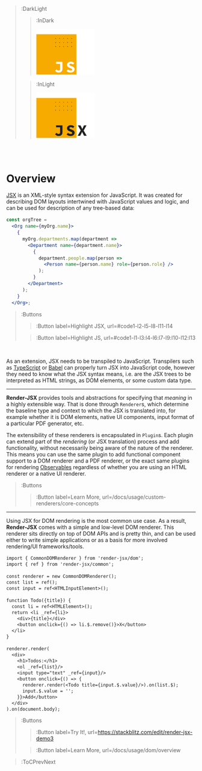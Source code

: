 > :DarkLight
> > :InDark
> >
> > <img src="/docs/assets/render-jsx-logo-dark.svg" width="156px"/>
>
> > :InLight
> >
> > <img src="/docs/assets/render-jsx-logo.svg" width="156px"/>

<br><br>

# Overview

[JSX](https://facebook.github.io/jsx/) is an XML-style syntax extension for JavaScript.
It was created for
describing DOM layouts intertwined with JavaScript values and logic, and can
be used for description of any tree-based data:

```jsx | --no-wmbar
const orgTree =                                                                                       // --> JavaScript
  <Org name={myOrg.name}>                                                                             {/* --> JSX */}
    {                                                                                                 // --> interpolate JS code
      myOrg.departments.map(department =>                                                             // --> JavaScript
        <Department name={department.name}>                                                           {/* --> JSX */}
          {                                                                                           // --> interpolate JS code
            department.people.map(person =>                                                           // --> JavaScript
              <Person name={person.name} role={person.role} />                                        // --> JSX
            );                                                                                        // --> JavaScript
          }                                                                                           {/* --> interpolate JS code */}
        </Department>                                                                                 // --> JSX
      );                                                                                              // --> JavaScript
    }                                                                                                 {/* --> interpolate JS code*/}
  </Org>;                                                                                             // --> JSX
```

>:Buttons
> > :Button label=Highlight JSX, url=#code1-l2-l5-l8-l11-l14
>
> > :Button label=Highlight JS, url=#code1-l1-l3:l4-l6:l7-l9:l10-l12:l13

<br>

As an extension, JSX needs to be transpiled to JavaScript. Transpilers such as [TypeScript](https://www.typescriptlang.org/) 
or [Babel](https://babeljs.io/) can properly turn JSX into JavaScript code, however they need to know what the JSX syntax means, i.e.
are the JSX trees to be interpreted as HTML strings, as DOM elements, or some custom data type.

---

**Render-JSX** provides tools and abstractions for specifying that _meaning_ in a highly extensible way.
That is done through `Renderer`s, which determine the baseline type and context to which
the JSX is translated into, for example whether it is DOM elements, native UI components, input format
of a particular PDF generator, etc.

The extensibility of these renderers is encapsulated in `Plugin`s. Each plugin can extend part of the
_rendering_ (or JSX translation) process and add functionality, without necessarily being aware
of the nature of the renderer. This means you can use the same plugin to add functional component support
to a DOM renderer and a PDF renderer, or the exact same plugins for rendering
[Observables](https://rxjs-dev.firebaseapp.com/guide/observable) regardless of whether you are
using an HTML renderer or a native UI renderer.

> :Buttons
> > :Button label=Learn More, url=/docs/usage/custom-renderers/core-concepts

---

Using JSX for DOM rendering is the most common use case.
As a result, **Render-JSX** comes with a simple and low-level DOM renderer.
This renderer sits directly on top of DOM APIs and is pretty thin, and can be used either to write simple applications or as a basis for
more involved rendering/UI frameworks/tools.

```tsx | --no-wmbar
import { CommonDOMRenderer } from 'render-jsx/dom';
import { ref } from 'render-jsx/common';

const renderer = new CommonDOMRenderer();
const list = ref();
const input = ref<HTMLInputElement>();

function Todo({title}) {
  const li = ref<HTMLElement>();
  return <li _ref={li}>
    <div>{title}</div>
    <button onclick={() => li.$.remove()}>X</button>
  </li>
}

renderer.render(
  <div>
    <h1>Todos:</h1>
    <ol _ref={list}/>
    <input type="text" _ref={input}/>
    <button onclick={() => {
      renderer.render(<Todo title={input.$.value}/>).on(list.$);
      input.$.value = '';
    }}>Add</button>
  </div>
).on(document.body);
```

> :Buttons
> > :Button label=Try It!, url=https://stackblitz.com/edit/render-jsx-demo3
>
> > :Button label=Learn More, url=/docs/usage/dom/overview

> :ToCPrevNext
